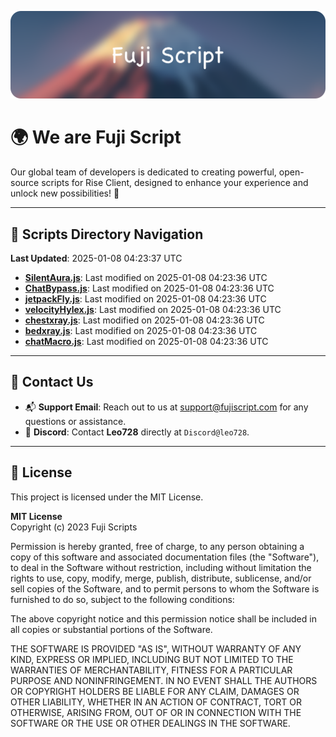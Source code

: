 ![Banner](.github/b.webp)

# 🌍 **We are Fuji Script**

Our global team of developers is dedicated to creating powerful, open-source scripts for Rise Client, designed to enhance your experience and unlock new possibilities! 🌟

---
<!-- SCRIPTS_NAVIGATION_START -->
## 📂 **Scripts Directory Navigation**

**Last Updated**: 2025-01-08 04:23:37 UTC

- **[SilentAura.js](scripts/SilentAura.js)**: Last modified on 2025-01-08 04:23:36 UTC
- **[ChatBypass.js](scripts/ChatBypass.js)**: Last modified on 2025-01-08 04:23:36 UTC
- **[jetpackFly.js](scripts/jetpackFly.js)**: Last modified on 2025-01-08 04:23:36 UTC
- **[velocityHylex.js](scripts/velocityHylex.js)**: Last modified on 2025-01-08 04:23:36 UTC
- **[chestxray.js](scripts/chestxray.js)**: Last modified on 2025-01-08 04:23:36 UTC
- **[bedxray.js](scripts/bedxray.js)**: Last modified on 2025-01-08 04:23:36 UTC
- **[chatMacro.js](scripts/chatMacro.js)**: Last modified on 2025-01-08 04:23:36 UTC

<!-- SCRIPTS_NAVIGATION_END -->

---

## 💬 **Contact Us**  
- 📬 **Support Email**: Reach out to us at [support@fujiscript.com](mailto:support@fujiscript.com) for any questions or assistance.  
- 💬 **Discord**: Contact **Leo728** directly at `Discord@leo728`.

---

## 📜 **License**

This project is licensed under the MIT License.  

**MIT License**  
Copyright (c) 2023 Fuji Scripts  

Permission is hereby granted, free of charge, to any person obtaining a copy of this software and associated documentation files (the "Software"), to deal in the Software without restriction, including without limitation the rights to use, copy, modify, merge, publish, distribute, sublicense, and/or sell copies of the Software, and to permit persons to whom the Software is furnished to do so, subject to the following conditions:  

The above copyright notice and this permission notice shall be included in all copies or substantial portions of the Software.  

THE SOFTWARE IS PROVIDED "AS IS", WITHOUT WARRANTY OF ANY KIND, EXPRESS OR IMPLIED, INCLUDING BUT NOT LIMITED TO THE WARRANTIES OF MERCHANTABILITY, FITNESS FOR A PARTICULAR PURPOSE AND NONINFRINGEMENT. IN NO EVENT SHALL THE AUTHORS OR COPYRIGHT HOLDERS BE LIABLE FOR ANY CLAIM, DAMAGES OR OTHER LIABILITY, WHETHER IN AN ACTION OF CONTRACT, TORT OR OTHERWISE, ARISING FROM, OUT OF OR IN CONNECTION WITH THE SOFTWARE OR THE USE OR OTHER DEALINGS IN THE SOFTWARE.  
